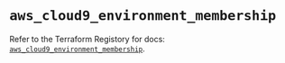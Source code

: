 # `aws_cloud9_environment_membership`

Refer to the Terraform Registory for docs: [`aws_cloud9_environment_membership`](https://registry.terraform.io/providers/hashicorp/aws/5.28.0/docs/resources/cloud9_environment_membership).

